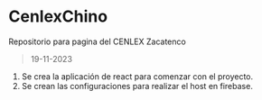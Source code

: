 # CenlexChino
Repositorio para pagina del CENLEX Zacatenco
>19-11-2023
1. Se crea la aplicación de react para comenzar con el proyecto.
2. Se crean las configuraciones para realizar el host en firebase.